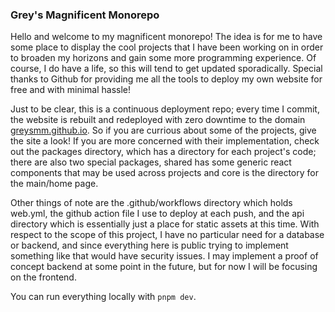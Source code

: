 ### Grey's Magnificent Monorepo

Hello and welcome to my magnificent monorepo! The idea is for me to have some place to display the cool projects that I have been working on in order to broaden my horizons and gain some more programming experience. Of course, I do have a life, so this will tend to get updated sporadically. Special thanks to Github for providing me all the tools to deploy my own website for free and with minimal hassle!

Just to be clear, this is a continuous deployment repo; every time I commit, the website is rebuilt and redeployed with zero downtime to the domain [greysmm.github.io](greysmm.github.io). So if you are currious about some of the projects, give the site a look! If you are more concerned with their implementation, check out the packages directory, which has a directory for each project's code; there are also two special packages, shared has some generic react components that may be used across projects and core is the directory for the main/home page.

Other things of note are the .github/workflows directory which holds web.yml, the github action file I use to deploy at each push, and the api directory which is essentially just a place for static assets at this time. With respect to the scope of this project, I have no particular need for a database or backend, and since everything here is public trying to implement something like that would have security issues. I may implement a proof of concept backend at some point in the future, but for now I will be focusing on the frontend.

You can run everything locally with `pnpm dev`.